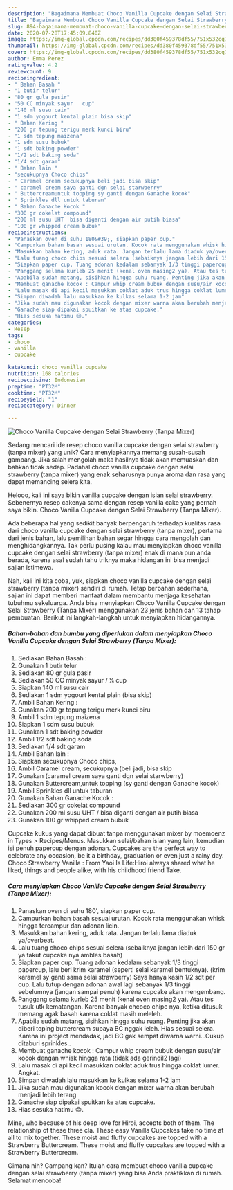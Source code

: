 ```yaml
---
description: "Bagaimana Membuat Choco Vanilla Cupcake dengan Selai Strawberry (Tanpa Mixer) Anti Gagal"
title: "Bagaimana Membuat Choco Vanilla Cupcake dengan Selai Strawberry (Tanpa Mixer) Anti Gagal"
slug: 894-bagaimana-membuat-choco-vanilla-cupcake-dengan-selai-strawberry-tanpa-mixer-anti-gagal
date: 2020-07-28T17:45:09.840Z
image: https://img-global.cpcdn.com/recipes/dd380f459378df55/751x532cq70/choco-vanilla-cupcake-dengan-selai-strawberry-tanpa-mixer-foto-resep-utama.jpg
thumbnail: https://img-global.cpcdn.com/recipes/dd380f459378df55/751x532cq70/choco-vanilla-cupcake-dengan-selai-strawberry-tanpa-mixer-foto-resep-utama.jpg
cover: https://img-global.cpcdn.com/recipes/dd380f459378df55/751x532cq70/choco-vanilla-cupcake-dengan-selai-strawberry-tanpa-mixer-foto-resep-utama.jpg
author: Emma Perez
ratingvalue: 4.2
reviewcount: 9
recipeingredient:
- " Bahan Basah "
- "1 butir telur"
- "80 gr gula pasir"
- "50 CC minyak sayur   cup"
- "140 ml susu cair"
- "1 sdm yogourt kental plain bisa skip"
- " Bahan Kering "
- "200 gr tepung terigu merk kunci biru"
- "1 sdm tepung maizena"
- "1 sdm susu bubuk"
- "1 sdt baking powder"
- "1/2 sdt baking soda"
- "1/4 sdt garam"
- " Bahan lain "
- "secukupnya Choco chips"
- " Caramel cream secukupnya beli jadi bisa skip"
- " caramel cream saya ganti dgn selai starwberry"
- " Buttercreamuntuk topping sy ganti dengan Ganache kocok"
- " Sprinkles dll untuk taburan"
- " Bahan Ganache Kocok "
- "300 gr cokelat compound"
- "200 ml susu UHT  bisa diganti dengan air putih biasa"
- "100 gr whipped cream bubuk"
recipeinstructions:
- "Panaskan oven di suhu 180&#39;, siapkan paper cup."
- "Campurkan bahan basah sesuai urutan. Kocok rata menggunakan whisk hingga tercampur dan adonan licin."
- "Masukkan bahan kering, aduk rata. Jangan terlalu lama diaduk ya/overbeat."
- "Lalu tuang choco chips sesuai selera (sebaiknya jangan lebih dari 150 gr ya takut cupcake nya ambles basah)"
- "Siapkan paper cup. Tuang adonan kedalam sebanyak 1/3 tinggi papercup, lalu beri krim karamel (seperti selai karamel bentuknya). (krim karamel sy ganti sama selai strawberry) Saya hanya kasih 1/2 sdt per cup. Lalu tutup dengan adonan awal lagi sebanyak 1/3 tinggi sebelumnya (jangan sampai penuh) karena cupcake akan mengembang."
- "Panggang selama kurleb 25 menit (kenal oven masing2 ya). Atau tes tusuk utk kematangan. Karena banyak chcoco chipc nya, ketika ditusuk memang agak basah karena coklat masih meleleh."
- "Apabila sudah matang, sisihkan hingga suhu ruang. Penting jika akan diberi toping buttercream supaya BC nggak leleh. Hias sesuai selera. Karena ini project mendadak, jadi BC gak sempat diwarna warni...Cukup ditaburi sprinkles.."
- "Membuat ganache kocok : Campur whip cream bubuk dengan susu/air kocok dengan whisk hingga rata (tidak ada gerindil2 lagi)"
- "Lalu masak di api kecil masukkan coklat aduk trus hingga coklat lumer. Angkat."
- "Simpan diwadah lalu masukkan ke kulkas selama 1-2 jam"
- "Jika sudah mau digunakan kocok dengan mixer warna akan berubah menjadi lebih terang"
- "Ganache siap dipakai spuitkan ke atas cupcake."
- "Hias sesuka hatimu 😊."
categories:
- Resep
tags:
- choco
- vanilla
- cupcake

katakunci: choco vanilla cupcake 
nutrition: 168 calories
recipecuisine: Indonesian
preptime: "PT32M"
cooktime: "PT32M"
recipeyield: "1"
recipecategory: Dinner

---
```



![Choco Vanilla Cupcake dengan Selai Strawberry (Tanpa Mixer)](https://img-global.cpcdn.com/recipes/dd380f459378df55/751x532cq70/choco-vanilla-cupcake-dengan-selai-strawberry-tanpa-mixer-foto-resep-utama.jpg)

Sedang mencari ide resep choco vanilla cupcake dengan selai strawberry (tanpa mixer) yang unik? Cara menyiapkannya memang susah-susah gampang. Jika salah mengolah maka hasilnya tidak akan memuaskan dan bahkan tidak sedap. Padahal choco vanilla cupcake dengan selai strawberry (tanpa mixer) yang enak seharusnya punya aroma dan rasa yang dapat memancing selera kita.

Helooo, kali ini saya bikin vanilla cupcake dengan isian selai strawberry. Sebenernya resep cakenya sama dengan resep vanilla cake yang pernah saya bikin. Choco Vanilla Cupcake dengan Selai Strawberry (Tanpa Mixer).

Ada beberapa hal yang sedikit banyak berpengaruh terhadap kualitas rasa dari choco vanilla cupcake dengan selai strawberry (tanpa mixer), pertama dari jenis bahan, lalu pemilihan bahan segar hingga cara mengolah dan menghidangkannya. Tak perlu pusing kalau mau menyiapkan choco vanilla cupcake dengan selai strawberry (tanpa mixer) enak di mana pun anda berada, karena asal sudah tahu triknya maka hidangan ini bisa menjadi sajian istimewa.


Nah, kali ini kita coba, yuk, siapkan choco vanilla cupcake dengan selai strawberry (tanpa mixer) sendiri di rumah. Tetap berbahan sederhana, sajian ini dapat memberi manfaat dalam membantu menjaga kesehatan tubuhmu sekeluarga. Anda bisa menyiapkan Choco Vanilla Cupcake dengan Selai Strawberry (Tanpa Mixer) menggunakan 23 jenis bahan dan 13 tahap pembuatan. Berikut ini langkah-langkah untuk menyiapkan hidangannya.

<!--inarticleads1-->

##### Bahan-bahan dan bumbu yang diperlukan dalam menyiapkan Choco Vanilla Cupcake dengan Selai Strawberry (Tanpa Mixer):

1. Sediakan  Bahan Basah :
1. Gunakan 1 butir telur
1. Sediakan 80 gr gula pasir
1. Sediakan 50 CC minyak sayur / ¼ cup
1. Siapkan 140 ml susu cair
1. Sediakan 1 sdm yogourt kental plain (bisa skip)
1. Ambil  Bahan Kering :
1. Gunakan 200 gr tepung terigu merk kunci biru
1. Ambil 1 sdm tepung maizena
1. Siapkan 1 sdm susu bubuk
1. Gunakan 1 sdt baking powder
1. Ambil 1/2 sdt baking soda
1. Sediakan 1/4 sdt garam
1. Ambil  Bahan lain :
1. Siapkan secukupnya Choco chips,
1. Ambil  Caramel cream, secukupnya (beli jadi, bisa skip
1. Gunakan  (caramel cream saya ganti dgn selai starwberry)
1. Gunakan  Buttercream,untuk topping (sy ganti dengan Ganache kocok)
1. Ambil  Sprinkles dll untuk taburan
1. Gunakan  Bahan Ganache Kocok :
1. Sediakan 300 gr cokelat compound
1. Gunakan 200 ml susu UHT / bisa diganti dengan air putih biasa
1. Gunakan 100 gr whipped cream bubuk


Cupcake kukus yang dapat dibuat tanpa menggunakan mixer by moemoenz in Types &gt; Recipes/Menus. Masukkan selai/bahan isian yang lain, kemudian isi penuh papercup dengan adonan. Cupcakes are the perfect way to celebrate any occasion, be it a birthday, graduation or even just a rainy day. Choco Strawberry Vanilla : From Yaoi Is Life:Hiroi always shared what he liked, things and people alike, with his childhood friend Take. 

<!--inarticleads2-->

##### Cara menyiapkan Choco Vanilla Cupcake dengan Selai Strawberry (Tanpa Mixer):

1. Panaskan oven di suhu 180&#39;, siapkan paper cup.
1. Campurkan bahan basah sesuai urutan. Kocok rata menggunakan whisk hingga tercampur dan adonan licin.
1. Masukkan bahan kering, aduk rata. Jangan terlalu lama diaduk ya/overbeat.
1. Lalu tuang choco chips sesuai selera (sebaiknya jangan lebih dari 150 gr ya takut cupcake nya ambles basah)
1. Siapkan paper cup. Tuang adonan kedalam sebanyak 1/3 tinggi papercup, lalu beri krim karamel (seperti selai karamel bentuknya). (krim karamel sy ganti sama selai strawberry) Saya hanya kasih 1/2 sdt per cup. Lalu tutup dengan adonan awal lagi sebanyak 1/3 tinggi sebelumnya (jangan sampai penuh) karena cupcake akan mengembang.
1. Panggang selama kurleb 25 menit (kenal oven masing2 ya). Atau tes tusuk utk kematangan. Karena banyak chcoco chipc nya, ketika ditusuk memang agak basah karena coklat masih meleleh.
1. Apabila sudah matang, sisihkan hingga suhu ruang. Penting jika akan diberi toping buttercream supaya BC nggak leleh. Hias sesuai selera. Karena ini project mendadak, jadi BC gak sempat diwarna warni...Cukup ditaburi sprinkles..
1. Membuat ganache kocok : Campur whip cream bubuk dengan susu/air kocok dengan whisk hingga rata (tidak ada gerindil2 lagi)
1. Lalu masak di api kecil masukkan coklat aduk trus hingga coklat lumer. Angkat.
1. Simpan diwadah lalu masukkan ke kulkas selama 1-2 jam
1. Jika sudah mau digunakan kocok dengan mixer warna akan berubah menjadi lebih terang
1. Ganache siap dipakai spuitkan ke atas cupcake.
1. Hias sesuka hatimu 😊.


Mine, who because of his deep love for Hiroi, accepts both of them. The relationship of these three cla. These easy Vanilla Cupcakes take no time at all to mix together. These moist and fluffy cupcakes are topped with a Strawberry Buttercream. These moist and fluffy cupcakes are topped with a Strawberry Buttercream. 

Gimana nih? Gampang kan? Itulah cara membuat choco vanilla cupcake dengan selai strawberry (tanpa mixer) yang bisa Anda praktikkan di rumah. Selamat mencoba!
